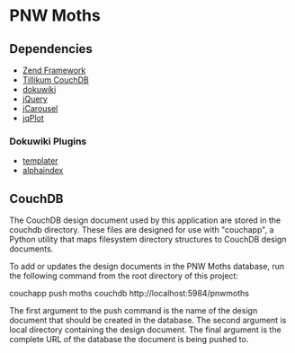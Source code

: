 # PNW Moths

## Dependencies

 * [Zend Framework](http://framework.zend.com/)
 * [Tillikum CouchDB](http://github.com/strattg/tillikum-couchdb)
 * [dokuwiki](http://www.dokuwiki.org)
 * [jQuery](http://jquery.com)
 * [jCarousel](http://sorgalla.com/jcarousel/)
 * [jqPlot](http://www.jqplot.com)

### Dokuwiki Plugins

 * [templater](http://www.dokuwiki.org/plugin:templater)
 * [alphaindex](http://www.dokuwiki.org/plugin:alphaindex)

## CouchDB

The CouchDB design document used by this application are stored in the couchdb
directory. These files are designed for use with "couchapp", a Python utility
that maps filesystem directory structures to CouchDB design documents.

To add or updates the design documents in the PNW Moths database, run the
following command from the root directory of this project:

couchapp push moths couchdb http://localhost:5984/pnwmoths

The first argument to the push command is the name of the design document that
should be created in the database. The second argument is local directory
containing the design document.  The final argument is the complete URL of the
database the document is being pushed to.